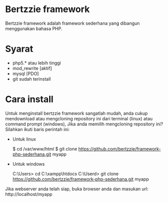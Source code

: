 # Bertzzie framework

Bertzzie framework adalah framework sederhana yang dibangun menggunakan
bahasa PHP.

# Syarat
  * php5.* atau lebih tinggi
  * mod_rewrite [aktif]
  * mysql [PDO]
  * git sudah terinstall

# Cara install

Untuk menginstall bertzzie framework sangatlah mudah, anda cukup mendownload atau
mengcloning repository ini dari terminal (linux) atau command prompt (windows),
Jika anda memilih mengcloning repository ini? Silahkan ikuti baris perintah ini:

- Untuk linux

  $ cd /var/www/html
  $ git clone https://github.com/bertzzie/framework-php-sederhana.git myapp

- Untuk windows

  C:\Users> cd C:\xampp\htdocs
  C:\Userd> git clone https://github.com/bertzzie/framework-php-sederhana.git myapp


Jika webserver anda telah siap, buka browser anda dan masukan url: http://localhost/myapp
